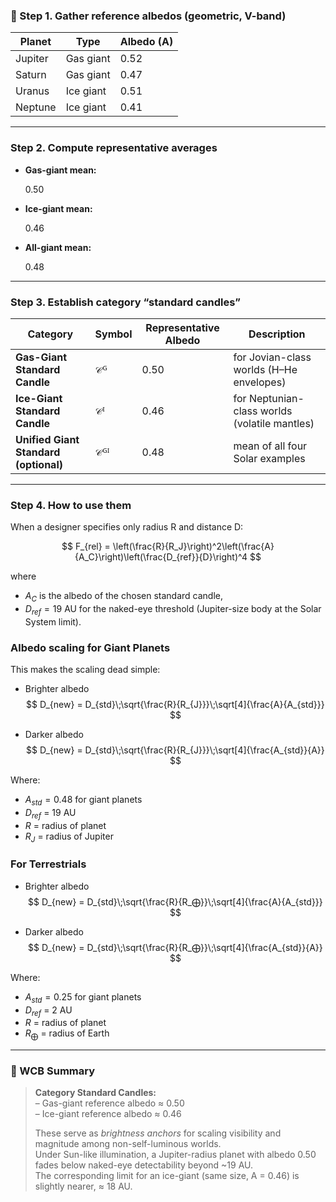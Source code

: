 ### 🌌 Step 1. Gather reference albedos (geometric, V-band)

|Planet|Type|Albedo (A)|
|---|---|---|
|Jupiter|Gas giant|0.52|
|Saturn|Gas giant|0.47|
|Uranus|Ice giant|0.51|
|Neptune|Ice giant|0.41|

---

### Step 2. Compute representative averages

- **Gas-giant mean:**
    
    0.50
- **Ice-giant mean:**
    
    0.46
- **All-giant mean:**
    
    0.48

---

### Step 3. Establish category “standard candles”

|Category|Symbol|Representative Albedo|Description|
|---|---|---|---|
|**Gas-Giant Standard Candle**|𝒞ᴳ|0.50|for Jovian-class worlds (H–He envelopes)|
|**Ice-Giant Standard Candle**|𝒞ᴵ|0.46|for Neptunian-class worlds (volatile mantles)|
|**Unified Giant Standard (optional)**|𝒞ᴳᴵ|0.48|mean of all four Solar examples|

---

### Step 4. How to use them

When a designer specifies only radius R and distance D:

$$
F_{rel} = \left(\frac{R}{R_J}\right)^2\left(\frac{A}{A_C}\right)\left(\frac{D_{ref}}{D}\right)^4
$$

where

- $A_C$​ is the albedo of the chosen standard candle,
- $D_{ref} = 19$ AU for the naked-eye threshold (Jupiter-size body at the Solar System limit).
    
### Albedo scaling for Giant Planets
This makes the scaling dead simple:

- Brighter albedo
$$
D_{new} = D_{std}\;\sqrt{\frac{R}{R_{J}}}\;\sqrt[4]{\frac{A}{A_{std}}}
$$

- Darker albedo
$$
D_{new} = D_{std}\;\sqrt{\frac{R}{R_{J}}}\;\sqrt[4]{\frac{A_{std}}{A}}
$$

Where:
- $A_{std} = 0.48$ for giant planets
- $D_{ref}$ = 19 AU
- $R$ = radius of planet
- $R_{J}$ = radius of Jupiter

### For Terrestrials
- Brighter albedo
$$
D_{new} = D_{std}\;\sqrt{\frac{R}{R_⨁}}\;\sqrt[4]{\frac{A}{A_{std}}}
$$

- Darker albedo
$$
D_{new} = D_{std}\;\sqrt{\frac{R}{R_⨁}}\;\sqrt[4]{\frac{A_{std}}{A}}
$$

Where:
- $A_{std} = 0.25$ for giant planets
- $D_{ref}$ = 2 AU
- $R$ = radius of planet
- $R_⨁$ = radius of Earth



    

---

### 🧭 WCB Summary

> **Category Standard Candles:**  
> – Gas-giant reference albedo ≈ 0.50  
> – Ice-giant reference albedo ≈ 0.46
> 
> These serve as _brightness anchors_ for scaling visibility and magnitude among non-self-luminous worlds.  
> Under Sun-like illumination, a Jupiter-radius planet with albedo 0.50 fades below naked-eye detectability beyond ~19 AU.  
> The corresponding limit for an ice-giant (same size, A = 0.46) is slightly nearer, ≈ 18 AU.

